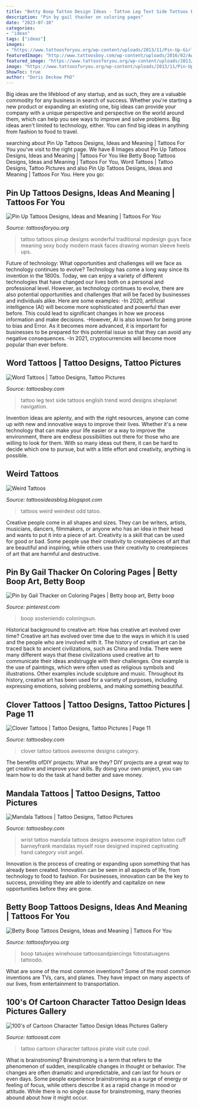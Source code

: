 ```yaml
---
title: "Betty Boop Tattoo Design Ideas - Tattoo Leg Text Side Tattoos English Trend Word Designs Sheplanet Navigation"
description: "Pin by gail thacker on coloring pages"
date: "2023-07-10"
categories:
- "ideas"
tags: ["ideas"]
images:
- "https://www.tattoosforyou.org/wp-content/uploads/2013/11/Pin-Up-Girls-Tattoos.jpg"
featuredImage: "http://www.tattoosboy.com/wp-content/uploads/2016/02/Awesome-Clover-Tattoo-TB12018.jpg"
featured_image: "https://www.tattoosforyou.org/wp-content/uploads/2013/11/Pin-Up-Girls-Tattoos.jpg"
image: "https://www.tattoosforyou.org/wp-content/uploads/2013/11/Pin-Up-Girls-Tattoos.jpg"
ShowToc: true
author: "Doris Deckow PhD"
---
```



Big ideas are the lifeblood of any startup, and as such, they are a valuable commodity for any business in search of success. Whether you're starting a new product or expanding an existing one, big ideas can provide your company with a unique perspective and perspective on the world around them, which can help you see ways to improve and solve problems. Big ideas aren't limited to technology, either. You can find big ideas in anything from fashion to food to travel.

	

		
searching about Pin Up Tattoos Designs, Ideas and Meaning | Tattoos For You you've visit to the right page. We have 8 Images about Pin Up Tattoos Designs, Ideas and Meaning | Tattoos For You like Betty Boop Tattoos Designs, Ideas and Meaning | Tattoos For You, Word Tattoos | Tattoo Designs, Tattoo Pictures and also Pin Up Tattoos Designs, Ideas and Meaning | Tattoos For You. Here you go:
		
    
## Pin Up Tattoos Designs, Ideas And Meaning | Tattoos For You

<img loading=lazy src="https://www.tattoosforyou.org/wp-content/uploads/2013/11/Pin-Up-Girls-Tattoos.jpg" onerror="this.onerror=null;this.src='https://tse4.mm.bing.net/th?id=OIP.-aq4Ssb7jE9UdeYD4a7hkgHaLH&amp;pid=15.1';" alt="Pin Up Tattoos Designs, Ideas and Meaning | Tattoos For You">

_Source: tattoosforyou.org_

>tattoo tattoos pinup designs wonderful traditional mpdesign guys face meaning sexy body modern mask faces drawing woman sleeve heels ups. 

	

Future of technology: What opportunities and challenges will we face as technology continues to evolve?
Technology has come a long way since its invention in the 1800s. Today, we can enjoy a variety of different technologies that have changed our lives both on a personal and professional level. However, as technology continues to evolve, there are also potential opportunities and challenges that will be faced by businesses and individuals alike. Here are some examples: 
-In 2020, artificial intelligence (AI) will become more sophisticated and powerful than ever before. This could lead to significant changes in how we process information and make decisions. 
-However, AI is also known for being prone to bias and Error. As it becomes more advanced, it is important for businesses to be prepared for this potential issue so that they can avoid any negative consequences. 
-In 2021, cryptocurrencies will become more popular than ever before.

    
## Word Tattoos | Tattoo Designs, Tattoo Pictures

<img loading=lazy src="http://www.tattoosboy.com/wp-content/uploads/2016/04/Old-English-Tattoo-On-Leg-TB138.jpeg" onerror="this.onerror=null;this.src='https://tse3.mm.bing.net/th?id=OIP.-ieG3fNp0ngANVQqNEvTsQHaJ4&amp;pid=15.1';" alt="Word Tattoos | Tattoo Designs, Tattoo Pictures">

_Source: tattoosboy.com_

>tattoo leg text side tattoos english trend word designs sheplanet navigation. 

	

Invention ideas are aplenty, and with the right resources, anyone can come up with new and innovative ways to improve their lives. Whether it's a new technology that can make your life easier or a way to improve the environment, there are endless possibilities out there for those who are willing to look for them. With so many ideas out there, it can be hard to decide which one to pursue, but with a little effort and creativity, anything is possible.

    
## Weird Tattoos

<img loading=lazy src="http://2.bp.blogspot.com/-sm1UP3URny4/UkhMmE99BTI/AAAAAAAABGo/1g_p4tqddIs/s1600/weird-tattoos+(23).jpg" onerror="this.onerror=null;this.src='https://tse3.mm.bing.net/th?id=OIP.vAP35c3glb1NawvYl-MYAAHaLp&amp;pid=15.1';" alt="Weird Tattoos">

_Source: tattoosideasblog.blogspot.com_

>tattoos weird weirdest odd tatoo. 

	

Creative people come in all shapes and sizes. They can be writers, artists, musicians, dancers, filmmakers, or anyone who has an idea in their head and wants to put it into a piece of art. Creativity is a skill that can be used for good or bad. Some people use their creativity to createpieces of art that are beautiful and inspiring, while others use their creativity to createpieces of art that are harmful and destructive.

    
## Pin By Gail Thacker On Coloring Pages | Betty Boop Art, Betty Boop

<img loading=lazy src="https://i.pinimg.com/736x/d2/d6/ec/d2d6ec03609090a95239f7698eb319cf.jpg" onerror="this.onerror=null;this.src='https://tse1.mm.bing.net/th?id=OIP.an2x4Iwnus4p5zzhPnC8BgHaK3&amp;pid=15.1';" alt="Pin by Gail Thacker on Coloring Pages | Betty boop art, Betty boop">

_Source: pinterest.com_

>boop sosteniendo coloringsun. 

	

Historical background to creative art: How has creative art evolved over time?
Creative art has evolved over time due to the ways in which it is used and the people who are involved with it. The history of creative art can be traced back to ancient civilizations, such as China and India. There were many different ways that these civilizations used creative art to communicate their ideas andstruggle with their challenges. One example is the use of paintings, which were often used as religious symbols and illustrations. Other examples include sculpture and music. Throughout its history, creative art has been used for a variety of purposes, including expressing emotions, solving problems, and making something beautiful.

    
## Clover Tattoos | Tattoo Designs, Tattoo Pictures | Page 11

<img loading=lazy src="http://www.tattoosboy.com/wp-content/uploads/2016/02/Awesome-Clover-Tattoo-TB12018.jpg" onerror="this.onerror=null;this.src='https://tse4.mm.bing.net/th?id=OIP.0O7N1aRIfmwyVlfcNtR_IwHaFj&amp;pid=15.1';" alt="Clover Tattoos | Tattoo Designs, Tattoo Pictures | Page 11">

_Source: tattoosboy.com_

>clover tattoo tattoos awesome designs category. 

	

The benefits ofDIY projects: What are they?
DIY projects are a great way to get creative and improve your skills. By doing your own project, you can learn how to do the task at hand better and save money.

    
## Mandala Tattoos | Tattoo Designs, Tattoo Pictures

<img loading=lazy src="http://www.tattoosboy.com/wp-content/uploads/2016/03/Mandala-Wrist-Tatoo-TB1057.jpg" onerror="this.onerror=null;this.src='https://tse1.mm.bing.net/th?id=OIP.IibsNU_OHK3XegVV6afqBwHaNK&amp;pid=15.1';" alt="Mandala Tattoos | Tattoo Designs, Tattoo Pictures">

_Source: tattoosboy.com_

>wrist tattoo mandala tattoos designs awesome inspiration tatoo cuff barneyfrank mandalas myself rose designed inspired captivating hand category visit angel. 

	

Innovation is the process of creating or expanding upon something that has already been created. Innovation can be seen in all aspects of life, from technology to food to fashion. For businesses, innovation can be the key to success, providing they are able to identify and capitalize on new opportunities before they are gone.

    
## Betty Boop Tattoos Designs, Ideas And Meaning | Tattoos For You

<img loading=lazy src="https://www.tattoosforyou.org/wp-content/uploads/2016/03/Betty-Boop-Tattoos-Images-682x1024.jpg" onerror="this.onerror=null;this.src='https://tse4.mm.bing.net/th?id=OIP.o7cO6YoPDvjdiVEToOac4AHaLH&amp;pid=15.1';" alt="Betty Boop Tattoos Designs, Ideas and Meaning | Tattoos For You">

_Source: tattoosforyou.org_

>boop tatuajes winehouse tattoosandpiercings fotostatuagens tattoodo. 

	

What are some of the most common inventions?
Some of the most common inventions are TVs, cars, and planes. They have impact on many aspects of our lives, from entertainment to transportation.

    
## 100&#039;s Of Cartoon Character Tattoo Design Ideas Pictures Gallery

<img loading=lazy src="https://tattoosat.com/wp-content/uploads/2014/11/Cartoon-Character-5.jpg" onerror="this.onerror=null;this.src='https://tse4.mm.bing.net/th?id=OIP.TfKUSefarroRtuvTpRhSWQAAAA&amp;pid=15.1';" alt="100&#039;s of Cartoon Character Tattoo Design Ideas Pictures Gallery">

_Source: tattoosat.com_

>tattoo cartoon character tattoos pirate visit cute cool. 

	

What is brainstroming?
Brainstroming is a term that refers to the phenomenon of sudden, inexplicable changes in thought or behavior. The changes are often dramatic and unpredictable, and can last for hours or even days. Some people experience brainstroming as a surge of energy or feeling of focus, while others describe it as a rapid change in mood or attitude. While there is no single cause for brainstroming, many theories abound about how it might occur.

